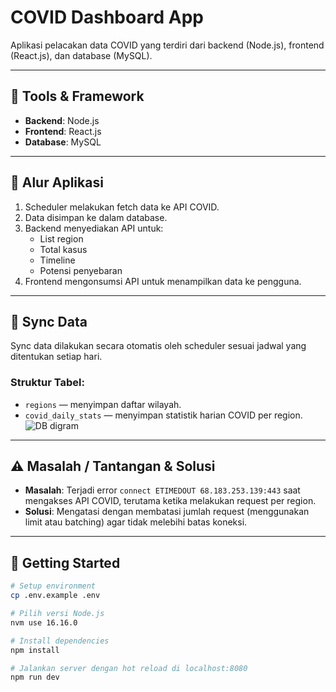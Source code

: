# COVID Dashboard App

Aplikasi pelacakan data COVID yang terdiri dari backend (Node.js), frontend (React.js), dan database (MySQL).

---

## 🔧 Tools & Framework

- **Backend**: Node.js  
- **Frontend**: React.js  
- **Database**: MySQL

---

## 🧭 Alur Aplikasi

1. Scheduler melakukan fetch data ke API COVID.
2. Data disimpan ke dalam database.
3. Backend menyediakan API untuk:
   - List region
   - Total kasus
   - Timeline
   - Potensi penyebaran
4. Frontend mengonsumsi API untuk menampilkan data ke pengguna.

---

## 🔄 Sync Data

Sync data dilakukan secara otomatis oleh scheduler sesuai jadwal yang ditentukan setiap hari.

### Struktur Tabel:
- `regions` — menyimpan daftar wilayah.
- `covid_daily_stats` — menyimpan statistik harian COVID per region.
![DB digram](./assets/db-diagram.png)
---

## ⚠️ Masalah / Tantangan & Solusi

- **Masalah**: Terjadi error `connect ETIMEDOUT 68.183.253.139:443` saat mengakses API COVID, terutama ketika melakukan request per region.
- **Solusi**: Mengatasi dengan membatasi jumlah request (menggunakan limit atau batching) agar tidak melebihi batas koneksi.

---

## 🚀 Getting Started

```bash
# Setup environment
cp .env.example .env

# Pilih versi Node.js
nvm use 16.16.0

# Install dependencies
npm install

# Jalankan server dengan hot reload di localhost:8080
npm run dev